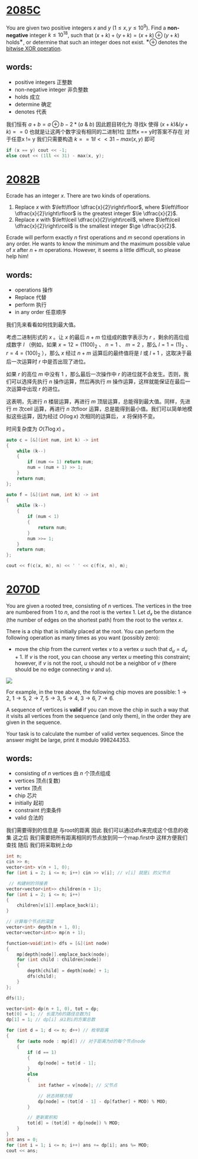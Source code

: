 # [2085C](https://codeforces.com/problemset/problem/2085/C)
You are given two positive integers $x$ and $y$ ($1\le x, y\le 10^9$). Find a **non-negative** integer $k\le 10^{18}$, such that $(x+k) + (y+k) = (x+k)\oplus (y+k)$ holds$^{\text{∗}}$, or determine that such an integer does not exist. $^{\text{∗}}$$\oplus$ denotes the [bitwise XOR operation](https://en.wikipedia.org/wiki/Bitwise_operation#XOR).

## words:
- positive integers 正整数
- non-negative integer 非负整数
- holds 成立
- determine 确定
- denotes 代表

我们恒有 $a + b = a \oplus b - 2 * (a\ \&\ b)$ 因此题目转化为 寻找k 使得 $(x + k) \& (y + k) == 0$ 也就是让这两个数字没有相同的二进制1位 显然x == y时答案不存在 对于任意x != y 我们只需要构造 $k == 1ll << 31 - max(x, y)$ 即可
```cpp
if (x == y) cout << -1;
else cout << (1ll << 31) - max(x, y); 
```

# [2082B](https://codeforces.com/problemset/problem/2082/B)
Ecrade has an integer $x$. There are two kinds of operations.

1.  Replace $x$ with $\left\lfloor \dfrac{x}{2}\right\rfloor$, where $\left\lfloor \dfrac{x}{2}\right\rfloor$ is the greatest integer $\le \dfrac{x}{2}$.
2.  Replace $x$ with $\left\lceil \dfrac{x}{2}\right\rceil$, where $\left\lceil \dfrac{x}{2}\right\rceil$ is the smallest integer $\ge \dfrac{x}{2}$.

Ecrade will perform exactly $n$ first operations and $m$ second operations in any order. He wants to know the minimum and the maximum possible value of $x$ after $n+m$ operations. However, it seems a little difficult, so please help him!

## words:
- operations 操作
- Replace 代替
- perform 执行
- in any order 任意顺序

我们先来看看如何找到最大值。

考虑二进制形式的 $x$ 。让 $x$ 的最后 $n+m$ 位组成的数字表示为 $r$ ，剩余的高位组成数字 $l$ （例如，如果 $x=12=(1100)_2$ 、 $n=1$ 、 $m=2$ ，那么 $l=1=(1)_2$ 、 $r=4=(100)_2$ ），那么 $x$ 经过 $n+m$ 运算后的最终值将是 $l$ 或 $l+1$ ，这取决于最后一次运算时 $r$ 中是否出现了进位。

如果 $r$ 的高位 $m$ 中没有 $1$ ，那么最后一次操作中 $r$ 的进位就不会发生。否则，我们可以选择先执行 $n$ 操作运算，然后再执行 $m$ 操作运算，这样就能保证在最后一次运算中出现 $r$ 的进位。

这表明，先进行 $n$ 楼层运算，再进行 $m$ 顶层运算，总能得到最大值。同样，先进行 $m$ 次ceil 运算，再进行 $n$ 次floor 运算，总是能得到最小值。我们可以简单地模拟这些运算，因为经过 $O(\log x)$ 次相同的运算后， $x$ 将保持不变。

时间复杂度为 $O(T\log x)$ 。

```cpp
auto c = [&](int num, int k) -> int
{
	while (k--)
	{
		if (num <= 1) return num;
		num = (num + 1) >> 1;
	}
	return num;
};

auto f = [&](int num, int k) -> int
{
	while (k--)
	{
		if (num < 1)
		{
			return num;
		}
		num >>= 1;
	}	
	return num;
};

cout << f(c(x, m), n) << ' ' << c(f(x, n), m);
```
# [2070D](https://codeforces.com/problemset/problem/2070/D)
You are given a rooted tree, consisting of $n$ vertices. The vertices in the tree are numbered from $1$ to $n$, and the root is the vertex $1$. Let $d_x$ be the distance (the number of edges on the shortest path) from the root to the vertex $x$.

There is a chip that is initially placed at the root. You can perform the following operation as many times as you want (possibly zero):

-   move the chip from the current vertex $v$ to a vertex $u$ such that $d_u = d_v + 1$. If $v$ is the root, you can choose any vertex $u$ meeting this constraint; however, if $v$ is not the root, $u$ should not be a neighbor of $v$ (there should be no edge connecting $v$ and $u$).

![](https://espresso.codeforces.com/da8e4b8664f047a4430c81c5f168f3fae96687a6.png)

For example, in the tree above, the following chip moves are possible: $1 \rightarrow 2$, $1 \rightarrow 5$, $2 \rightarrow 7$, $5 \rightarrow 3$, $5 \rightarrow 4$, $3 \rightarrow 6$, $7 \rightarrow 6$.

A sequence of vertices is **valid** if you can move the chip in such a way that it visits all vertices from the sequence (and only them), in the order they are given in the sequence.

Your task is to calculate the number of valid vertex sequences. Since the answer might be large, print it modulo $998244353$.

## words:
- consisting of $n$ vertices 由 $n$ 个顶点组成
- vertices 顶点(复数)
- vertex 顶点
- chip 芯片
- initially 起初
- constraint 约束条件
- valid 合法的

我们需要得到的信息是 与root的距离 因此 我们可以通过dfs来完成这个信息的收集
这之后 我们需要把所有距离相同的节点放到同一个map.first中 这样方便我们查找
随后 我们将采取树上dp

```cpp
int n;
cin >> n;
vector<int> v(n + 1, 0);
for (int i = 2; i <= n; i++) cin >> v[i]; // v[i] 就是i 的父节点

 // 构建树的邻接表
vector<vector<int>> children(n + 1);
for (int i = 2; i <= n; i++)
{
	children[v[i]].emplace_back(i);
}

// 计算每个节点的深度
vector<int> depth(n + 1, 0);
vector<vector<int>> mp(n + 1);

function<void(int)> dfs = [&](int node)
{
	mp[depth[node]].emplace_back(node);
	for (int child : children[node])
	{
		depth[child] = depth[node] + 1;
		dfs(child);
	}
};

dfs(1);

vector<int> dp(n + 1, 0), tot = dp;
tot[0] = 1; // 长度为0的路径总数为1
dp[1] = 1; // dp[i] 从1到i的方案总数

for (int d = 1; d <= n; d++) // 枚举距离
{
	for (auto node : mp[d]) // 对于距离为d的每个节点node
	{
		if (d == 1)
		{
			dp[node] = tot[d - 1];
		}
		else
		{
			int father = v[node]; // 父节点

			// 状态转移方程
			dp[node] = (tot[d - 1] - dp[father] + MOD) % MOD;
		}

		// 更新累积和
		tot[d] = (tot[d] + dp[node]) % MOD;
	}
}
int ans = 0;
for (int i = 1; i <= n; i++) ans += dp[i]; ans %= MOD;
cout << ans;
```